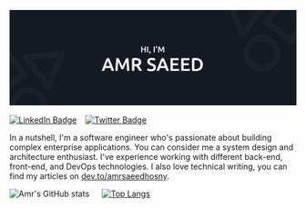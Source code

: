 [![Amr's GitHub Banner](./assets/images/banner.png)](https://github.com/amrsaeedhosny)

[![LinkedIn Badge](https://img.shields.io/badge/LinkedIn-Profile-informational?style=flat&logo=linkedin&logoColor=white&labelColor=0e76a8&color=2a333d)](https://www.linkedin.com/in/amrsaeedhosny/)
&ensp;
[![Twitter Badge](https://img.shields.io/badge/Twitter-Profile-informational?style=flat&logo=twitter&logoColor=white&labelColor=00acee&color=2a333d)](https://twitter.com/amrsaeedhosny)

In a nutshell, I'm a software engineer who's passionate about building complex enterprise applications. You can consider me a system design and architecture enthusiast. I've experience working with different back-end, front-end, and DevOps technologies. I also love technical writing, you can find my articles on [dev.to/amrsaeedhosny](https://dev.to/amrsaeedhosny).

![Amr's GitHub stats](https://github-readme-stats.vercel.app/api?username=amrsaeedhosny&show_icons=true&theme=dark&count_private=true&hide=issues,contribs&include_all_commits=true&hide_rank=false&line_height=30px&bg_color=161b22&icon_color=00acee&hide_border=true)
&ensp;&ensp;
[![Top Langs](https://github-readme-stats.vercel.app/api/top-langs/?username=amrsaeedhosny&layout=compact&theme=dark&langs_count=6&bg_color=161b22&card_width=275px&hide_border=true)](https://github.com/anuraghazra/github-readme-stats)
